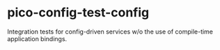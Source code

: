 # pico-config-test-config
Integration tests for config-driven services w/o the use of compile-time application bindings.
